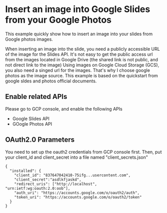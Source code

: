 # Insert an image into Google Slides from your Google Photos
This example quickly show how to insert an image into your slides from Google photos images. 

When inserting an image into the slide, you need a publicly accessible URL of the image for the Slides API. 
It's not easy to get the public access url from the images located in Google Drive (the shared link is not public, and not direct link to the image)
Using images on Google Cloud Storage (GCS), you also need a singed url for the images. 
That's why I choose google photos as the image source. 
This example is based on the quickstart from google sldes and photos official documents. 



## Enable related APIs
Please go to GCP console, and enable the following APIs
- Google Slides API
- GOogle Photos API


## OAuth2.0 Parameters
You need to set up the oauth2 credentials from GCP console first. 
Then, put your client_id and client_secret into a file named "client_secrets.json"

```
{
  "installed": {
    "client_id": "837647042410-75ifg...usercontent.com",
    "client_secret":"asdlkfjaskd",
    "redirect_uris": ["http://localhost", "urn:ietf:wg:oauth:2.0:oob"],
    "auth_uri": "https://accounts.google.com/o/oauth2/auth",
    "token_uri": "https://accounts.google.com/o/oauth2/token"
  }
}
```

